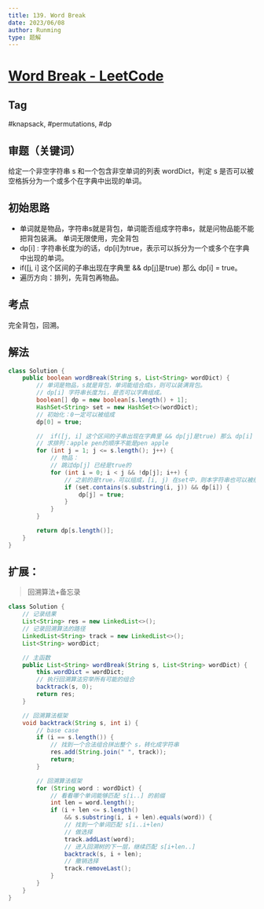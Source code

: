 ```yaml
---
title: 139. Word Break
date: 2023/06/08
author: Runming
type: 题解
---
```


# [Word Break - LeetCode](https://leetcode.com/problems/word-break/description/)
## Tag
#knapsack, #permutations, #dp

## 审题（关键词） 
给定一个非空字符串 s 和一个包含非空单词的列表 wordDict，判定 s 是否可以被空格拆分为一个或多个在字典中出现的单词。


## 初始思路  
- 单词就是物品，字符串s就是背包，单词能否组成字符串s，就是问物品能不能把背包装满。
	单词无限使用，完全背包
- dp[i] : 字符串长度为i的话，dp[i]为true，表示可以拆分为一个或多个在字典中出现的单词。
-  if([j, i] 这个区间的子串出现在字典里 && dp[j]是true) 那么 dp[i] = true。
-  遍历方向：排列，先背包再物品。

## 考点  
完全背包，回溯。

## 解法  
```java
class Solution {
    public boolean wordBreak(String s, List<String> wordDict) {
        // 单词是物品，s就是背包，单词能组合成s，则可以装满背包。
        // dp[i] 字符串长度为i，是否可以字典组成。
        boolean[] dp = new boolean[s.length() + 1];
        HashSet<String> set = new HashSet<>(wordDict);
        // 初始化：0一定可以被组成
        dp[0] = true;

        //  if([j, i] 这个区间的子串出现在字典里 && dp[j]是true) 那么 dp[i] = true。
        // 求排列：apple pen的顺序不能是pen apple
        for (int j = 1; j <= s.length(); j++) {
            // 物品：
            // 跳过dp[j] 已经是true的
            for (int i = 0; i < j && !dp[j]; i++) {
                // 之前的是true，可以组成，[i, j) 在set中，则本字符串也可以被组成。
                if (set.contains(s.substring(i, j)) && dp[i]) {
                    dp[j] = true;
                }
            }
        }

        return dp[s.length()];
    }
}
```

## 扩展：
> 回溯算法+备忘录
```java
class Solution {
    // 记录结果
    List<String> res = new LinkedList<>();
    // 记录回溯算法的路径
    LinkedList<String> track = new LinkedList<>();
    List<String> wordDict;

    // 主函数
    public List<String> wordBreak(String s, List<String> wordDict) {
        this.wordDict = wordDict;
        // 执行回溯算法穷举所有可能的组合
        backtrack(s, 0);
        return res;
    }

    // 回溯算法框架
    void backtrack(String s, int i) {
        // base case
        if (i == s.length()) {
            // 找到一个合法组合拼出整个 s，转化成字符串
            res.add(String.join(" ", track));
            return;
        }

        // 回溯算法框架
        for (String word : wordDict) {
            // 看看哪个单词能够匹配 s[i..] 的前缀
            int len = word.length();
            if (i + len <= s.length()
                && s.substring(i, i + len).equals(word)) {
                // 找到一个单词匹配 s[i..i+len)
                // 做选择
                track.addLast(word);
                // 进入回溯树的下一层，继续匹配 s[i+len..]
                backtrack(s, i + len);
                // 撤销选择
                track.removeLast();
            }
        }
    }
}
```